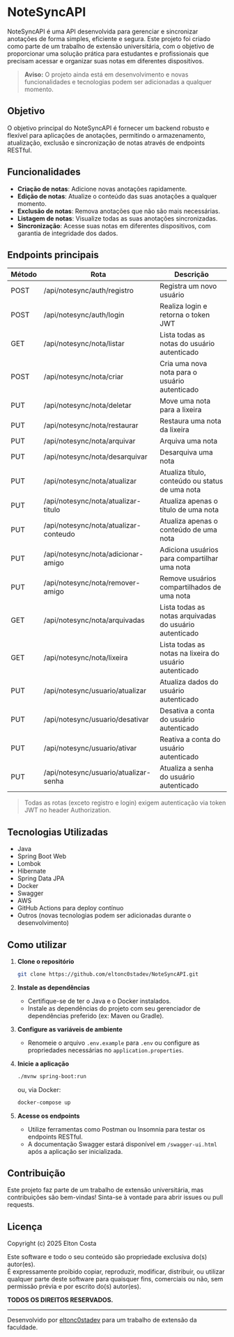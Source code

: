 # NoteSyncAPI

NoteSyncAPI é uma API desenvolvida para gerenciar e sincronizar anotações de forma simples, eficiente e segura. Este projeto foi criado como parte de um trabalho de extensão universitária, com o objetivo de proporcionar uma solução prática para estudantes e profissionais que precisam acessar e organizar suas notas em diferentes dispositivos.

> **Aviso:** O projeto ainda está em desenvolvimento e novas funcionalidades e tecnologias podem ser adicionadas a qualquer momento.

## Objetivo

O objetivo principal do NoteSyncAPI é fornecer um backend robusto e flexível para aplicações de anotações, permitindo o armazenamento, atualização, exclusão e sincronização de notas através de endpoints RESTful.

## Funcionalidades

- **Criação de notas**: Adicione novas anotações rapidamente.
- **Edição de notas**: Atualize o conteúdo das suas anotações a qualquer momento.
- **Exclusão de notas**: Remova anotações que não são mais necessárias.
- **Listagem de notas**: Visualize todas as suas anotações sincronizadas.
- **Sincronização**: Acesse suas notas em diferentes dispositivos, com garantia de integridade dos dados.

## Endpoints principais

| Método | Rota                                      | Descrição                                                                 |
|--------|-------------------------------------------|--------------------------------------------------------------------------|
| POST   | /api/notesync/auth/registro               | Registra um novo usuário                                                 |
| POST   | /api/notesync/auth/login                  | Realiza login e retorna o token JWT                                      |
| GET    | /api/notesync/nota/listar                 | Lista todas as notas do usuário autenticado                              |
| POST   | /api/notesync/nota/criar                  | Cria uma nova nota para o usuário autenticado                            |
| PUT    | /api/notesync/nota/deletar                | Move uma nota para a lixeira                                             |
| PUT    | /api/notesync/nota/restaurar              | Restaura uma nota da lixeira                                             |
| PUT    | /api/notesync/nota/arquivar               | Arquiva uma nota                                                         |
| PUT    | /api/notesync/nota/desarquivar            | Desarquiva uma nota                                                      |
| PUT    | /api/notesync/nota/atualizar              | Atualiza título, conteúdo ou status de uma nota                          |
| PUT    | /api/notesync/nota/atualizar-titulo       | Atualiza apenas o título de uma nota                                     |
| PUT    | /api/notesync/nota/atualizar-conteudo     | Atualiza apenas o conteúdo de uma nota                                   |
| PUT    | /api/notesync/nota/adicionar-amigo        | Adiciona usuários para compartilhar uma nota                             |
| PUT    | /api/notesync/nota/remover-amigo          | Remove usuários compartilhados de uma nota                               |
| GET    | /api/notesync/nota/arquivadas             | Lista todas as notas arquivadas do usuário autenticado                   |
| GET    | /api/notesync/nota/lixeira                | Lista todas as notas na lixeira do usuário autenticado                   |
| PUT    | /api/notesync/usuario/atualizar           | Atualiza dados do usuário autenticado                                    |
| PUT    | /api/notesync/usuario/desativar           | Desativa a conta do usuário autenticado                                  |
| PUT    | /api/notesync/usuario/ativar              | Reativa a conta do usuário autenticado                                   |
| PUT    | /api/notesync/usuario/atualizar-senha     | Atualiza a senha do usuário autenticado                                  |

> Todas as rotas (exceto registro e login) exigem autenticação via token JWT no header Authorization.

## Tecnologias Utilizadas

- Java
- Spring Boot Web
- Lombok
- Hibernate
- Spring Data JPA
- Docker
- Swagger
- AWS
- GitHub Actions para deploy contínuo
- Outros (novas tecnologias podem ser adicionadas durante o desenvolvimento)

## Como utilizar

1. **Clone o repositório**
    ```bash
    git clone https://github.com/eltonc0stadev/NoteSyncAPI.git
    ```

2. **Instale as dependências**
    - Certifique-se de ter o Java e o Docker instalados.
    - Instale as dependências do projeto com seu gerenciador de dependências preferido (ex: Maven ou Gradle).

3. **Configure as variáveis de ambiente**
    - Renomeie o arquivo `.env.example` para `.env` ou configure as propriedades necessárias no `application.properties`.

4. **Inicie a aplicação**
    ```bash
    ./mvnw spring-boot:run
    ```
    ou, via Docker:
    ```bash
    docker-compose up
    ```

5. **Acesse os endpoints**
    - Utilize ferramentas como Postman ou Insomnia para testar os endpoints RESTful.
    - A documentação Swagger estará disponível em `/swagger-ui.html` após a aplicação ser inicializada.

## Contribuição

Este projeto faz parte de um trabalho de extensão universitária, mas contribuições são bem-vindas! Sinta-se à vontade para abrir issues ou pull requests.

## Licença

Copyright (c) 2025 Elton Costa

Este software e todo o seu conteúdo são propriedade exclusiva do(s) autor(es).  
É expressamente proibido copiar, reproduzir, modificar, distribuir, ou utilizar qualquer parte deste software para quaisquer fins, comerciais ou não, sem permissão prévia e por escrito do(s) autor(es).

**TODOS OS DIREITOS RESERVADOS.**

---

Desenvolvido por [eltonc0stadev](https://github.com/eltonc0stadev) para um trabalho de extensão da faculdade.

